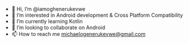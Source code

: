 - 👋 Hi, I’m @iamoghenerukevwe
- 👀 I’m interested in Android development & Cross Platform Compatibility 
- 🌱 I’m currently learning Kotlin
- 💞️ I’m looking to collaborate on Android
- 📫 How to reach me michaelogenerukevwe@gmail.com

<!---
iamoghenerukevwe/iamoghenerukevwe is a ✨ special ✨ repository because its `README.md` (this file) appears on your GitHub profile.
You can click the Preview link to take a look at your changes.
--->
